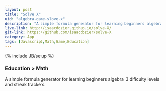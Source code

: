 ```yaml
---
layout: post
title: "Solve X"
uid: "algebra-game-slove-x"
description: "A simple formula generator for learning beginners algebra."
live-link: http://isaacdozier.github.io/solve-X/
git-link: https://github.com/isaacdozier/solve-X
category: App
tags: [Javascript,Math,Game,Education]
---
```

{% include JB/setup %}

### Education > Math

A simple formula generator for learning beginners algebra.
3 dificulty levels and streak trackers.